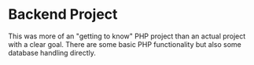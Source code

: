 # Backend Project

This was more of an "getting to know" PHP project than an actual project with a clear goal. There are some basic PHP functionality but also some database handling directly.
